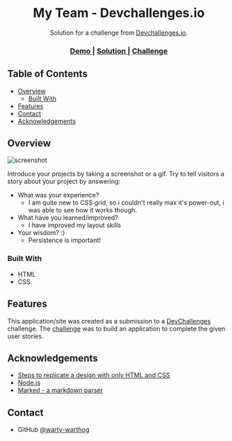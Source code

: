 <!-- Please update value in the {}  -->

<h1 align="center">My Team - Devchallenges.io</h1>

<div align="center">
   Solution for a challenge from  <a href="http://devchallenges.io" target="_blank">Devchallenges.io</a>.
</div>

<div align="center">
  <h3>
    <a href="https://https://affectionate-engelbart-de3b29.netlify.app">
      Demo
    </a>
    <span> | </span>
    <a href="https://https://github.com/warty-warthog/my-team-devchallenges">
      Solution
    </a>
    <span> | </span>
    <a href="https://devchallenges.io/challenges/hhmesazsqgKXrTkYkt0U">
      Challenge
    </a>
  </h3>
</div>

<!-- TABLE OF CONTENTS -->

## Table of Contents

- [Overview](#overview)
  - [Built With](#built-with)
- [Features](#features)
- [Contact](#contact)
- [Acknowledgements](#acknowledgements)

<!-- OVERVIEW -->

## Overview

![screenshot](https://github.com/warty-warthog/my-team-devchallenges/tree/main/assets/my-team.png/)

Introduce your projects by taking a screenshot or a gif. Try to tell visitors a story about your project by answering:

- What was your experience?
   - I am quite new to CSS grid, so i couldn't really max it's power-out, i was able to see how it works though.
- What have you learned/improved?
   - I have improved my layout skills
- Your wisdom? :)
   - Persistence is important!

### Built With

<!-- This section should list any major frameworks that you built your project using. Here are a few examples.-->

- HTML
- CSS

## Features

<!-- List the features of your application or follow the template. Don't share the figma file here :) -->

This application/site was created as a submission to a [DevChallenges](https://devchallenges.io/challenges) challenge. The [challenge](https://devchallenges.io/challenges/hhmesazsqgKXrTkYkt0U) was to build an application to complete the given user stories.


## Acknowledgements

<!-- This section should list any articles or add-ons/plugins that helps you to complete the project. This is optional but it will help you in the future. For exmpale -->

- [Steps to replicate a design with only HTML and CSS](https://devchallenges-blogs.web.app/how-to-replicate-design/)
- [Node.js](https://nodejs.org/)
- [Marked - a markdown parser](https://github.com/chjj/marked)

## Contact

- GitHub [@warty-warthog](https://{github.com/warty-warthog})
